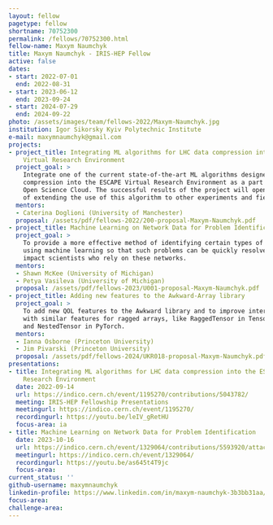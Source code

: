 ```yaml
---
layout: fellow
pagetype: fellow
shortname: 70752300
permalink: /fellows/70752300.html
fellow-name: Maxym Naumchyk
title: Maxym Naumchyk - IRIS-HEP Fellow
active: false
dates:
- start: 2022-07-01
  end: 2022-08-31
- start: 2023-06-12
  end: 2023-09-24
- start: 2024-07-29
  end: 2024-09-22
photo: /assets/images/team/fellows-2022/Maxym-Naumchyk.jpg
institution: Igor Sikorsky Kyiv Polytechnic Institute
e-mail: maxymnaumchyk@gmail.com
projects:
- project_title: Integrating ML algorithms for LHC data compression into the ESCAPE
    Virtual Research Environment
  project_goal: >
    Integrate one of the current state-of-the-art ML algorithms designed for LHC data
    compression into the ESCAPE Virtual Research Environment as a part of the European
    Open Science Cloud. The successful results of the project will open the possibility
    of extending the use of this algorithm to other experiments and fields.
  mentors:
  - Caterina Doglioni (University of Manchester)
  proposal: /assets/pdf/fellows-2022/200-proposal-Maxym-Naumchyk.pdf
- project_title: Machine Learning on Network Data for Problem Identification
  project_goal: >
    To provide a more effective method of identifying certain types of network issues
    using machine learning so that such problems can be quickly resolved before they
    impact scientists who rely on these networks.
  mentors:
  - Shawn McKee (University of Michigan)
  - Petya Vasileva (University of Michigan)
  proposal: /assets/pdf/fellows-2023/U001-proposal-Maxym-Naumchyk.pdf
- project_title: Adding new features to the Awkward-Array library
  project_goal: >
    To add new QOL features to the Awkward library and to improve interconnection
    with similar features for ragged arrays, like RaggedTensor in TensorFlow's library
    and NestedTensor in PyTorch.
  mentors:
  - Ianna Osborne (Princeton University)
  - Jim Pivarski (Princeton University)
  proposal: /assets/pdf/fellows-2024/UKR018-proposal-Maxym-Naumchyk.pdf
presentations:
- title: Integrating ML algorithms for LHC data compression into the ESCAPE Virtual
    Research Environment
  date: 2022-09-14
  url: https://indico.cern.ch/event/1195270/contributions/5043782/
  meeting: IRIS-HEP Fellowship Presentations
  meetingurl: https://indico.cern.ch/event/1195270/
  recordingurl: https://youtu.be/leIV_gRetHU
  focus-area: ia
- title: Machine Learning on Network Data for Problem Identification
  date: 2023-10-16
  url: https://indico.cern.ch/event/1329064/contributions/5593920/attachments/2734213/4755835/Project%20presentation%20Maxym%20Naumchyk.pdf
  meetingurl: https://indico.cern.ch/event/1329064/
  recordingurl: https://youtu.be/as645t4T9jc
  focus-area:
current_status: ''
github-username: maxymnaumchyk
linkedin-profile: https://www.linkedin.com/in/maxym-naumchyk-3b3bb31aa/
focus-area:
challenge-area:
---
```

